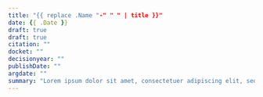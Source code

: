 ```yaml
---
title: "{{ replace .Name "-" " " | title }}"
date: {{ .Date }}
draft: true
draft: true
citation: ""
docket: ""
decisionyear: ""
publishDate: ""
argdate: ""
summary: "Lorem ipsum dolor sit amet, consectetuer adipiscing elit, sed diam nonummy nibh euismod tincidunt ut laoreet dolore magna aliquam erat volutpat. Ut wisi enim ad minim veniam, quis nostrud exerci tation ullamcorper suscipit lobortis nisl ut aliquip ex ea commodo consequat."
---
```


